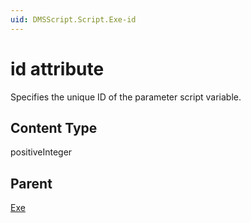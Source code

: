 ```yaml
---
uid: DMSScript.Script.Exe-id
---
```


# id attribute

Specifies the unique ID of the parameter script variable.

## Content Type

positiveInteger

## Parent

[Exe](xref:DMSScript.Script.Exe)
